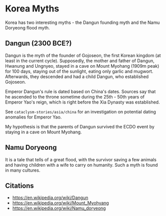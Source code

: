 # Korea Myths

Korea has two interesting myths - the Dangun founding myth and the Namu Doryeong flood myth.

## Dangun (2300 BCE?)

Dangun is the myth of the founder of Gojoseon, the first Korean kingdom (at least in the current cycle). Supposedly, the mother and father of Dangun, Hwanung and Ungnyeo, stayed in a cave on Mount Myohang (1909m peak) for 100 days, staying out of the sunlight, eating only garlic and mugwort. Afterwards, they descended and had a child Dangun, who established Gojoseon.

Emperor Dangun's rule is dated based on China's dates. Sources say that he ascended to the throne sometime during the 25th - 50th years of Emperor Yao's reign, which is right before the Xia Dynasty was established.

See `cataclysm-stories/asia/china` for an investigation on potential dating anomalies for Emperor Yao.

My hypothesis is that the parents of Dangun survived the ECDO event by staying in a cave on Mount Myohang.

## Namu Doryeong

It is a tale that tells of a great flood, with the survivor saving a few animals and having children with a wife to carry on humanity. Such a myth is found in many cultures.

## Citations

- https://en.wikipedia.org/wiki/Dangun
- https://en.wikipedia.org/wiki/Mount_Myohyang
- https://en.wikipedia.org/wiki/Namu_doryeong
